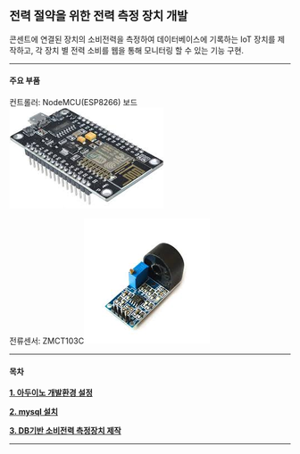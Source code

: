 ## 전력 절약을 위한 전력 측정 장치 개발

콘센트에 연결된 장치의 소비전력을 측정하여 데이터베이스에 기록하는 IoT 장치를 제작하고, 각 장치 별 전력 소비를 웹을 통해 모니터링 할 수 있는 기능 구현.

---

#### 주요 부품

컨트롤러: NodeMCU(ESP8266) 보드![](./md/img/nodemcu.png)

전류센서: ZMCT103C![](./md/img/ZMCT103C.png)

---



#### 목차



[**1. 아두이노 개발환경 설정**](./md/config_arduino_ide.md)



[**2. mysql 설치**](./md/install_mysql.md)

[**3. DB기반 소비전력 측정장치 제작**](./md/make_power_mesuring_device.md)



---





